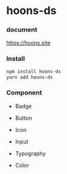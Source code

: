 # hoons-ds 

### document
https://hoons.site

### Install
```bash
npm install hoons-ds
yarn add hoons-ds
```

### Component
- Badge
- Button
- Icon
- Input
- Typography

- Color
